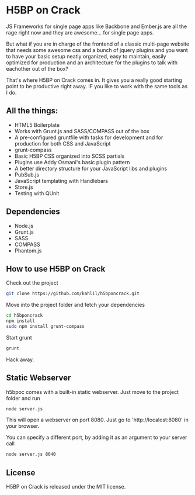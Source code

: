 # H5BP on Crack

JS Frameworks for single page apps like Backbone and Ember.js are all the rage right now and they are awesome... for single page apps.

But what if you are in charge of the frontend of a classic multi-page website that needs some awesome css and a bunch of jquery plugins and you want to have your basic setup neatly organized, easy to maintain, easily optimized for production and an architecture for the plugins to talk with eachother out of the box?

That's where H5BP on Crack comes in. It gives you a really good starting point to be productive right away. IF you like to work with the same tools as I do.

## All the things:

* HTML5 Boilerplate
* Works with Grunt.js and SASS/COMPASS out of the box
* A pre-configured gruntfile with tasks for development and for production for both CSS and JavaScript
* grunt-compass
* Basic H5BP CSS organized into SCSS partials
* Plugins use Addy Osmani's basic plugin pattern
* A better directory structure for your JavaScript libs and plugins
* PubSub.js
* JavaScript templating with Handlebars
* Store.js
* Testing with QUnit

## Dependencies

* Node.js
* Grunt.js
* SASS
* COMPASS
* Phantom.js

## How to use H5BP on Crack

Check out the project

```bash
git clone https://github.com/kahlil/h5bponcrack.git
```

Move into the project folder and fetch your dependencies

```bash
cd h5bponcrack
npm install
sudo npm install grunt-compass
```

Start grunt

```bash
grunt
```

Hack away.

## Static Webserver

h5bpoc comes with a built-in static webserver.
Just move to the project folder and run

```bash
node server.js
```

This will open a webserver on port 8080.
Just go to 'http://localost:8080' in your browser.

You can specify a different port, by adding it as an argument to your server call

```bash
node server.js 8040
```

## License
H5BP on Crack is released under the MIT license.

